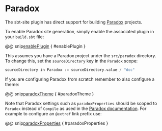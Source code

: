 # Paradox

The sbt-site plugin has direct support for building [Paradox] projects.

To enable Paradox site generation, simply enable the associated plugin in your `build.sbt` file:

@@ snip[enablePlugin](../../../sbt-test/paradox/can-use-paradox/build.sbt) { #enablePlugin }

This assumes you have a Paradox project under the `src/paradox` directory. To change this, set the `sourceDirectory` key in the `Paradox` scope:

```sbt
sourceDirectory in Paradox := sourceDirectory.value / "doc"
```

If you are configuring Paradox from scratch remember to also configure a theme:

@@ snip[paradoxTheme](../../../sbt-test/paradox/can-use-paradox/build.sbt) { #paradoxTheme }

Note that Paradox settings such as `paradoxProperties` should be scoped to `Paradox` instead of `Compile` as used in the [Paradox documentation]. For example to configure an `@extref` link prefix use:

@@ snip[paradoxProperties](../../../sbt-test/paradox/can-use-paradox/build.sbt) { #paradoxProperties }

[Paradox]: https://github.com/lightbend/paradox
[Paradox documentation]: https://developer.lightbend.com/docs/paradox/latest/
